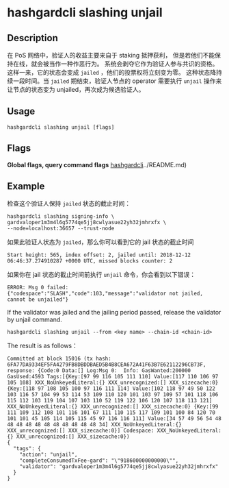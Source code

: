 # hashgardcli slashing unjail

## Description

在 PoS 网络中，验证人的收益主要来自于 staking 抵押获利，
但是若他们不能保持在线，就会被当作一种作恶行为。
系统会剥夺它作为验证人参与共识的资格。
这样一来，它的状态会变成 `jailed` ，他们的投票权将立刻变为零。
这种状态降持续一段时间。当 `jailed` 期结束，验证人节点的 operator 需要执行
`unjail` 操作来让节点的状态变为 unjailed，再次成为候选验证人。

## Usage

```shell
hashgardcli slashing unjail [flags]
```

## Flags

**Global flags, query command flags** [hashgardcli](../README.md)../README.md)

## Example

检查这个验证人保持 `jailed` 状态的截止时间：

```shell
hashgardcli slashing signing-info \
gardvaloper1m3m4l6g5774qe5jj8cwlyasue22yh32jmhrxfx \
--node=localhost:36657 --trust-node
```

如果此验证人状态为 `jailed`，那么你可以看到它的 jail 状态的截止时间

```shell
Start height: 565, index offset: 2, jailed until: 2018-12-12 06:46:37.274910287 +0000 UTC, missed blocks counter: 2
```

如果你在 jail 状态的截止时间前执行 `unjail` 命令，你会看到以下错误：

```$xslt
ERROR: Msg 0 failed: {"codespace":"SLASH","code":103,"message":"validator not jailed, cannot be unjailed"}
```

If the validator was jailed and the jailing period passed, release the validator by unjail command.

```shell
hashgardcli slashing unjail --from <key name> --chain-id <chain-id>
```

The result is as follows：

```text
Committed at block 15016 (tx hash: 6FA77DA9334EF5FA4279FB8DBDDBAED5B4B8CEA672A41F63B7E62112296CB73F, response: {Code:0 Data:[] Log:Msg 0:  Info: GasWanted:200000 GasUsed:4593 Tags:[{Key:[97 99 116 105 111 110] Value:[117 110 106 97 105 108] XXX_NoUnkeyedLiteral:{} XXX_unrecognized:[] XXX_sizecache:0} {Key:[118 97 108 105 100 97 116 111 114] Value:[102 118 97 49 50 122 103 116 57 104 99 53 114 53 109 110 120 101 103 97 109 57 101 118 106 115 112 103 119 104 107 103 110 52 119 122 106 120 107 118 113 121] XXX_NoUnkeyedLiteral:{} XXX_unrecognized:[] XXX_sizecache:0} {Key:[99 111 109 112 108 101 116 101 67 111 110 115 117 109 101 100 84 120 70 101 101 45 105 114 105 115 45 97 116 116 111] Value:[34 57 49 56 54 48 48 48 48 48 48 48 48 48 48 48 34] XXX_NoUnkeyedLiteral:{} XXX_unrecognized:[] XXX_sizecache:0}] Codespace: XXX_NoUnkeyedLiteral:{} XXX_unrecognized:[] XXX_sizecache:0})
{
  "tags": {
    "action": "unjail",
    "completeConsumedTxFee-gard": "\"918600000000000\"",
    "validator": "gardvaloper1m3m4l6g5774qe5jj8cwlyasue22yh32jmhrxfx"
  }
}
```
